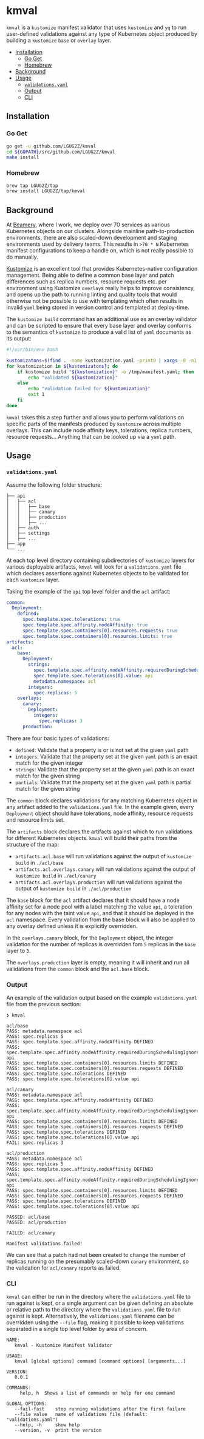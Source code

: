 # kmval
`kmval` is a `kustomize` manifest validator that uses `kustomize` and `yq` to run user-defined validations against
any type of Kubernetes object produced by building a `kustomize` `base` or `overlay` layer.

- [Installation](#installation)
  * [Go Get](#go-get)
  * [Homebrew](#homebrew)
- [Background](#background)
- [Usage](#usage)
  * [`validations.yaml`](#-validationsyaml-)
  * [Output](#output)
  * [CLI](#cli)

## Installation
### Go Get
```bash
go get -u github.com/LGUG2Z/kmval
cd ${GOPATH}/src/github.com/LGUG2Z/kmval
make install
```

### Homebrew
```bash
brew tap LGUG2Z/tap
brew install LGUG2Z/tap/kmval
```

## Background
At [Beamery](https://beamery.com), where I work, we deploy over 70 services as various Kubernetes objects on our clusters.
Alongside mainline path-to-production environments, there are also scaled-down development and staging environments used by
delivery teams. This results in `>70 * N` Kubernetes manifest configurations to keep a handle on, which is not really possible
to do manually.

[Kustomize](https://kustomize.io) is an excellent tool that provides Kubernetes-native configuration management. Being
able to define a common base layer and patch differences such as replica numbers, resource requests etc. per environment
using Kustomize `overlay`s really helps to improve consistency, and opens up the path to running linting and quality tools
that would otherwise not be possible to use with templating which often results in invalid `yaml` being stored in version
control and templated at deploy-time.

The `kustomize build` command has an additional use as an overlay validator and can be scripted to ensure that every
base layer and overlay conforms to the semantics of `kustomize` to produce a valid list of `yaml` documents as its
output:

```bash
#!/usr/bin/env bash

kustomizatons=$(find . -name kustomization.yaml -print0 | xargs -0 -n1 dirname | sort --unique)
for kustomization in ${kustomizatons}; do
	if kustomize build "${kustomization}" -o /tmp/manifest.yaml; then
		echo "validated ${kustomization}"
	else
		echo "validation failed for ${kustomization}"
		exit 1
	fi
done
```

`kmval` takes this a step further and allows you to perform validations on specific parts of the manifests produced by
`kustomize` across multiple overlays. This can include node affinity keys, tolerations, replica numbers, resource requests...
Anything that can be looked up via a `yaml` path.

## Usage
### `validations.yaml`
Assume the following folder structure:
```text
├── api
│   ├── acl
│   │   ├── base
│   │   ├── canary
│   │   ├── production
│   │   ├── ...
│   ├── auth
│   ├── settings
│   ├── ...
├── app
└── ...
```

At each top level directory containing subdirectories of `kustomize` layers for various deployable artifacts, `kmval`
will look for a `validations.yaml` file which declares assertions against Kubernetes objects to be validated
for each `kustomize` layer.

Taking the example of the `api` top level folder and the `acl` artifact:

```yaml
common:
  Deployment:
    defined:
      spec.template.spec.tolerations: true
      spec.template.spec.affinity.nodeAffinity: true
      spec.template.spec.containers[0].resources.requests: true
      spec.template.spec.containers[0].resources.limits: true
artifacts:
  acl:
    base:
      Deployment:
        strings:
          spec.template.spec.affinity.nodeAffinity.requiredDuringSchedulingIgnoredDuringExecution.nodeSelectorTerms[0].matchExpressions[0].values[0]: api
          spec.template.spec.tolerations[0].value: api
          metadata.namespace: acl
        integers:
          spec.replicas: 5
    overlays:
      canary:
        Deployment:
          integers:
            spec.replicas: 3
      production:
```

There are four basic types of validations:
* `defined`: Validate that a property is or is not set at the given `yaml` path
* `integers`: Validate that the property set at the given `yaml` path is an exact match for the given integer
* `strings`: Validate that the property set at the given `yaml` path is an exact match for the given string
* `partials`: Validate that the property set at the given `yaml` path is partial match for the given string

The `common` block declares validations for any matching Kubernetes object in any artifact added to the `validations.yaml`
file. In the example given, every `Deployment` object should have tolerations, node affinity, resource requests and resource
limits set.

The `artifacts` block declares the artifacts against which to run validations for different Kubernetes objects. `kmval`
will build their paths from the structure of the map:
* `artifacts.acl.base` will run validations against the output of `kustomize build` in `./acl/base`
* `artifacts.acl.overlays.canary` will run validations against the output of `kustomize build` in `./acl/canary`
* `artifacts.acl.overlays.production` will run validations against the output of `kustomize build` in `./acl/production`

The `base` block for the `acl` artifact declares that it should have a node affinity set for a node pool with a label
matching the value `api`, a toleration for any nodes with the taint value `api`, and that it should be deployed in the
`acl` namespace. Every validation from the base block will also be applied to any overlay defined unless it is explicitly
overridden.

In the `overlays.canary` block, for the `Deployment` object, the integer validation for the number of replicas is overridden
fom `5` replicas in the `base` layer to `3`.

The `overlays.production` layer is empty, meaning it will inherit and run all validations from the `common` block and the
`acl.base` block.

### Output
An example of the validation output based on the example `validations.yaml` file from the previous section:

```text
❯ kmval

acl/base
PASS: metadata.namespace acl
PASS: spec.replicas 5
PASS: spec.template.spec.affinity.nodeAffinity DEFINED
PASS: spec.template.spec.affinity.nodeAffinity.requiredDuringSchedulingIgnoredDuringExecution.nodeSelectorTerms[0].matchExpressions[0].values[0] api
PASS: spec.template.spec.containers[0].resources.limits DEFINED
PASS: spec.template.spec.containers[0].resources.requests DEFINED
PASS: spec.template.spec.tolerations DEFINED
PASS: spec.template.spec.tolerations[0].value api

acl/canary
PASS: metadata.namespace acl
PASS: spec.template.spec.affinity.nodeAffinity DEFINED
PASS: spec.template.spec.affinity.nodeAffinity.requiredDuringSchedulingIgnoredDuringExecution.nodeSelectorTerms[0].matchExpressions[0].values[0] api
PASS: spec.template.spec.containers[0].resources.limits DEFINED
PASS: spec.template.spec.containers[0].resources.requests DEFINED
PASS: spec.template.spec.tolerations DEFINED
PASS: spec.template.spec.tolerations[0].value api
FAIL: spec.replicas 3

acl/production
PASS: metadata.namespace acl
PASS: spec.replicas 5
PASS: spec.template.spec.affinity.nodeAffinity DEFINED
PASS: spec.template.spec.affinity.nodeAffinity.requiredDuringSchedulingIgnoredDuringExecution.nodeSelectorTerms[0].matchExpressions[0].values[0] api
PASS: spec.template.spec.containers[0].resources.limits DEFINED
PASS: spec.template.spec.containers[0].resources.requests DEFINED
PASS: spec.template.spec.tolerations DEFINED
PASS: spec.template.spec.tolerations[0].value api

PASSED: acl/base
PASSED: acl/production

FAILED: acl/canary

Manifest validations failed!
```

We can see that a patch had not been created to change the number of replicas running on the presumably scaled-down `canary` environment,
so the validation for `acl/canary` reports as failed.

### CLI
`kmval` can either be run in the directory where the `validations.yaml` file to run against is kept, or a single
argument can be given defining an absolute or relative path to the directory where the `validations.yaml` file to
run against is kept. Alternatively, the `validations.yaml` filename can be overridden using the `--file` flag,
making it possible to keep validations separated in a single top level folder by area of concern.

```text
NAME:
   kmval - Kustomize Manifest Validator

USAGE:
   kmval [global options] command [command options] [arguments...]

VERSION:
   0.0.1

COMMANDS:
     help, h  Shows a list of commands or help for one command

GLOBAL OPTIONS:
   --fail-fast    stop running validations after the first failure
   --file value   name of validations file (default: "validations.yaml")
   --help, -h     show help
   --version, -v  print the version
```

